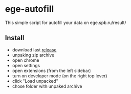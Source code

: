 # ege-autofill
This simple script for autofill your data on ege.spb.ru/result/
## Install
- download last [release](https://github.com/MohonovProduction/ege-autofill/releases)
- unpaking zip archive
- open chrome
- open settings
- open extensions (from the left sidebar)
- turn on developer mode (on the right top lever)
- click "Load unpacked"
- chose folder with unpaked archive
